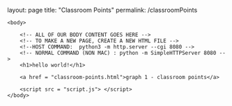 layout: page
title: "Classroom Points"
permalink: /classroomPoints

<!doctype html>
<html lang="en">
	<head>
		<meta charset="utf-8">
		<meta http-equiv="X-UA-Compatible" content="IE=edge">
		<meta name="viewport" content="width=device-width, initial-scale=1">
		<title>361 Design Project</title>
		<link rel="stylesheet" href="/style.css">
    </head>
    
    <body>

        <!-- ALL OF OUR BODY CONTENT GOES HERE -->
        <!-- TO MAKE A NEW PAGE, CREATE A NEW HTML FILE -->
        <!--HOST COMMAND:  python3 -m http.server --cgi 8080 -->
        <!-- NORMAL COMMAND (NON MAC) : python -m SimpleHTTPServer 8080 -->
		<h1>hello world!</h1>

        <a href = "classroom-points.html">graph 1 - classroom points</a>

        <script src = "script.js"> </script>
    </body>
</html>
